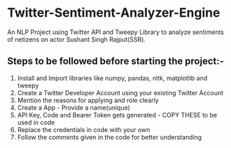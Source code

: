 # Twitter-Sentiment-Analyzer-Engine
An NLP Project using Twitter API and Tweepy Library to analyze sentiments of netizens on actor Sushant Singh Rajput(SSR).

## Steps to be followed before starting the project:-

1) Install and Import libraries like numpy, pandas, nltk, matplotlib and tweepy
2) Create a Twitter Developer Account using your existing Twitter Account
3) Mention the reasons for applying and role clearly
4) Create a App - Provide a name(unique)
5) API Key, Code and Bearer Token gets generated - COPY THESE to be used in code
6) Replace the credentials in code with your own
7) Follow the comments given in the code for better understanding
